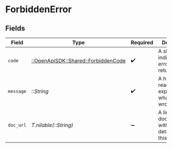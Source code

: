 # ForbiddenError


## Fields

| Field                                                                       | Type                                                                        | Required                                                                    | Description                                                                 | Example                                                                     |
| --------------------------------------------------------------------------- | --------------------------------------------------------------------------- | --------------------------------------------------------------------------- | --------------------------------------------------------------------------- | --------------------------------------------------------------------------- |
| `code`                                                                      | [::OpenApiSDK::Shared::ForbiddenCode](../../models/shared/forbiddencode.md) | :heavy_check_mark:                                                          | A short code indicating the error code returned.                            | forbidden                                                                   |
| `message`                                                                   | *::String*                                                                  | :heavy_check_mark:                                                          | A human readable explanation of what went wrong.                            | The requested resource was not found.                                       |
| `doc_url`                                                                   | *T.nilable(::String)*                                                       | :heavy_minus_sign:                                                          | A link to our documentation with more details about this error code         | https://dub.co/docs/api-reference/errors#forbidden                          |